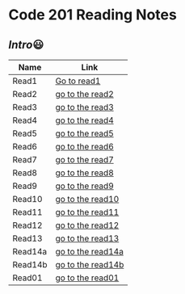 # Code 201 Reading Notes

## *Intro*:smiley:


|Name|Link
|-----|-----
|Read1|[Go to read1](https://hamzamt99.github.io/reading-notes2/Read1)
|Read2| [go to the read2](https://hamzamt99.github.io/reading-notes2/Read2)
|Read3|[go to the read3](https://hamzamt99.github.io/reading-notes2/Read3)
|Read4|[go to the read4](https://hamzamt99.github.io/reading-notes2/Read4)
|Read5|[go to the read5](https://hamzamt99.github.io/reading-notes2/Read)
|Read6|[go to the read6](https://hamzamt99.github.io/reading-notes2/Read6)
|Read7|[go to the read7](https://hamzamt99.github.io/reading-notes2/read7)
|Read8|[go to the read8](https://hamzamt99.github.io/reading-notes2/Read8)
|Read9|[go to the read9](https://hamzamt99.github.io/reading-notes2/Read9)
|Read10|[go to the read10](https://hamzamt99.github.io/reading-notes2/Read10)
|Read11|[go to the read11](https://hamzamt99.github.io/reading-notes2/Read11)
|Read12|[go to the read12](https://hamzamt99.github.io/reading-notes2/Read12)
|Read13|[go to the read13](https://hamzamt99.github.io/reading-notes2/Read13)
|Read14a|[go to the read14a](https://hamzamt99.github.io/reading-notes2/Read14a)
|Read14b|[go to the read14b](https://hamzamt99.github.io/reading-notes2/Read14b)
|Read01|[go to the read01](https://hamzamt99.github.io/reading-notes2/Read01)


